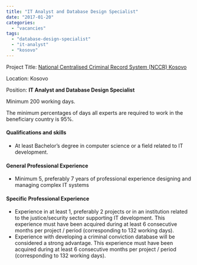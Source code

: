 ```yaml
---
title: "IT Analyst and Database Design Specialist"
date: "2017-01-20"
categories: 
  - "vacancies"
tags: 
  - "database-design-specialist"
  - "it-analyst"
  - "kosovo"
---
```


Project Title: [National Centralised Criminal Record System (NCCR) Kosovo](http://epm.lv/shortlist-national-centralised-criminal-record-system-in-kosovo/)

Location: Kosovo

Position: **IT Analyst and Database Design Specialist**

Minimum 200 working days.

The minimum percentages of days all experts are required to work in the beneficiary country is 95%.

#### Qualifications and skills

- At least Bachelor’s degree in computer science or a field related to IT development.

#### General Professional Experience

- Minimum 5, preferably 7 years of professional experience designing and managing complex IT systems

#### Specific Professional Experience

- Experience in at least 1, preferably 2 projects or in an institution related to the justice/security sector supporting IT development. This experience must have been acquired during at least 6 consecutive months per project / period (corresponding to 132 working days).
- Experience with developing a criminal conviction database will be considered a strong advantage. This experience must have been acquired during at least 6 consecutive months per project / period (corresponding to 132 working days).
